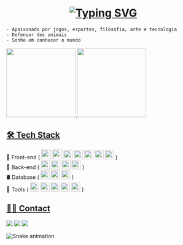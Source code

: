 <h1 align="center">
 <a href="https://git.io/typing-svg"><img src="https://readme-typing-svg.herokuapp.com?size=30&color=4CF700&lines=Oi👋+Eu+sou+Matheu+Rodrigues+Santos!" alt="Typing SVG" /></a>
</h1>

```
- Apaixonado por jogos, esportes, filosofia, arte e tecnologia
- Defensor dos animais
- Sonho em conhecer o mundo
```

<div style="display: inline-block">
   <a href="https://github.com/santos95mat">
      <img height="180em" src="https://github-readme-stats.vercel.app/api?username=santos95mat&show_icons=true&theme=chartreuse-dark&include_all_commits=true&count_private=true"/>
  <img height="180em" src="https://github-readme-stats.vercel.app/api/top-langs/?username=santos95mat&layout=compact&langs_count=7&theme=chartreuse-dark"/>
</div>

## 🛠 Tech Stack

<div style="display: inline-block">
  🎨 Front-end (
  <img src="https://cdn.jsdelivr.net/gh/devicons/devicon/icons/html5/html5-original-wordmark.svg" height="25px" />
  <img src="https://cdn.jsdelivr.net/gh/devicons/devicon/icons/css3/css3-original-wordmark.svg" height="25px" /> 
  <img src="https://cdn.jsdelivr.net/gh/devicons/devicon/icons/javascript/javascript-original.svg" height="23px" /> 
  <img src="https://cdn.jsdelivr.net/gh/devicons/devicon/icons/typescript/typescript-original.svg" height="23px" />
  <img src="https://cdn.jsdelivr.net/gh/devicons/devicon/icons/react/react-original.svg" height="23px" /> 
  <img src="https://cdn.jsdelivr.net/gh/devicons/devicon/icons/redux/redux-original.svg" height="23px" /> 
  <img src="https://cdn.jsdelivr.net/gh/devicons/devicon/icons/materialui/materialui-original.svg" height="23px" /> )
</div></br>
<div style="display: inline-block">
  🧰 Back-end (
  <img src="https://cdn.jsdelivr.net/gh/devicons/devicon/icons/nodejs/nodejs-original.svg" height="23px" /> 
  <img src="https://cdn.jsdelivr.net/gh/devicons/devicon/icons/express/express-original.svg" height="23px" /> 
  <img src="https://cdn.jsdelivr.net/gh/devicons/devicon/icons/typescript/typescript-original.svg" height="23px" /> 
  <img src="https://cdn.jsdelivr.net/gh/devicons/devicon/icons/python/python-original.svg" height="23px" /> )
</div></br>
<div style="display: inline-block">
  🛢 Database (
  <img src="https://cdn.jsdelivr.net/gh/devicons/devicon/icons/postgresql/postgresql-original.svg" height="23px" /> 
  <img src="https://cdn.jsdelivr.net/gh/devicons/devicon/icons/mongodb/mongodb-original.svg" height="23px" /> 
  <img src="https://cdn.jsdelivr.net/gh/devicons/devicon/icons/sqlite/sqlite-original.svg" height="23px" /> )
</div></br>
<div style="display: inline-block">
  🔧 Tools (
  <img src="https://cdn.jsdelivr.net/gh/devicons/devicon/icons/vscode/vscode-original.svg" height="23px" /> 
  <img src="https://cdn.jsdelivr.net/gh/devicons/devicon/icons/figma/figma-original.svg" height="23px" /> 
  <img src="https://cdn.jsdelivr.net/gh/devicons/devicon/icons/git/git-original.svg" height="23px" /> 
  <img src="https://cdn.jsdelivr.net/gh/devicons/devicon/icons/heroku/heroku-original.svg" height="23px" /> 
  <img src="https://cdn.jsdelivr.net/gh/devicons/devicon/icons/docker/docker-original.svg" height="23px" /> )
</div></br>
  
## 🤝🏼 Contact
 
<div> 
    <a href="https://wa.me/+5531971688746?text=..." target="_blank"><img src="https://img.shields.io/badge/WhatsApp-25D366?style=for-the-badge&logo=whatsapp&logoColor=white" target="_blank'"></a>
   <a href = "mailto:santos95.mat@gmail.com"><img src="https://img.shields.io/badge/-Gmail-%23333?style=for-the-badge&logo=gmail&logoColor=white" target="_blank'"></a>
   <a href="https://www.linkedin.com/in/msantos95/" target="_blank"><img src="https://img.shields.io/badge/-LinkedIn-%230077B5?style=for-the-badge&logo=linkedin&logoColor=white" target="_blank'"></a> 
</div>
 
![Snake animation](https://github.com/santos95mat/santos95mat/blob/output/github-contribution-grid-snake.svg)
